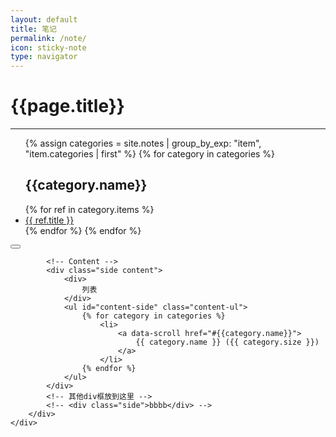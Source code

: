 ```yaml
---
layout: default
title: 笔记
permalink: /note/
icon: sticky-note
type: navigator
---
```




<div class="page clearfix">
    <div class="left">
        <h1>{{page.title}}</h1>
        <hr>
        <ul>
			{% assign categories = site.notes | group_by_exp: "item", "item.categories | first" %}
            {% for category in categories %}
			<h2 id="{{category.name}}">
				{{category.name}}
			</h2>
				{% for ref in category.items %}
				<li>
					<a class="title" href="{{ ref.url | prepend: site.baseurl }}">{{ ref.title }}</a>
				</li>
				{% endfor %}
			{% endfor %}
        </ul>
    </div>
    <button class="anchor"><i class="fa fa-anchor"></i></button>
    <div class="right">
        <div class="wrap">

            <!-- Content -->
            <div class="side content">
                <div>
                    列表
                </div>
                <ul id="content-side" class="content-ul">
                    {% for category in categories %}
						<li>
							<a data-scroll href="#{{category.name}}">
								{{ category.name }} ({{ category.size }})
							</a>
						</li>
					{% endfor %}
                </ul>
            </div>
            <!-- 其他div框放到这里 -->
            <!-- <div class="side">bbbb</div> -->
        </div>
    </div>
</div>
<script src="{{ "/js/pageContent.js " | prepend: site.baseurl }}" charset="utf-8"></script>
